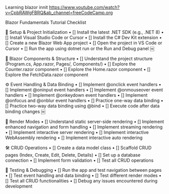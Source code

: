 Learning blazor innit
https://www.youtube.com/watch?v=CpbRAWgFBRQ&ab_channel=freeCodeCamp.org

Blazor Fundamentals Tutorial Checklist

🧰 Setup & Project Initialization
	•	[] Install the latest .NET SDK (e.g., .NET 8)
	•	[] Install Visual Studio Code or Cursor
	•	[] Install the C# Dev Kit extension
	•	[] Create a new Blazor Web App project
	•	[] Open the project in VS Code or Cursor
	•	[] Run the app using dotnet run or the Run and Debug panel ￼

🧱 Blazor Components & Structure
	•	[] Understand the project structure (Program.cs, App.razor, Pages/, Components/)
	•	[] Explore the Counter.razor component
	•	[] Explore the Home.razor component
	•	[] Explore the FetchData.razor component

⚙️ Event Handling & Data Binding
	•	[] Implement @onclick event handlers
	•	[] Implement @oninput event handlers
	•	[] Implement @onmouseover event handlers
	•	[] Implement @onkeydown event handlers
	•	[] Implement @onfocus and @onblur event handlers
	•	[] Practice one-way data binding
	•	[] Practice two-way data binding using @bind
	•	[] Execute code after data binding changes ￼

🎨 Render Modes
	•	[] Understand static server-side rendering
	•	[] Implement enhanced navigation and form handling
	•	[] Implement streaming rendering
	•	[] Implement interactive server rendering
	•	[] Implement interactive WebAssembly rendering
	•	[] Implement interactive auto rendering

🛠️ CRUD Operations
	•	[] Create a data model class
	•	[] Scaffold CRUD pages (Index, Create, Edit, Delete, Details)
	•	[] Set up a database connection
	•	[] Implement form validation
	•	[] Test all CRUD operations

🧪 Testing & Debugging
	•	[] Run the app and test navigation between pages
	•	[] Test event handling and data binding
	•	[] Test different render modes
	•	[] Test all CRUD functionalities
	•	[] Debug any issues encountered during development
